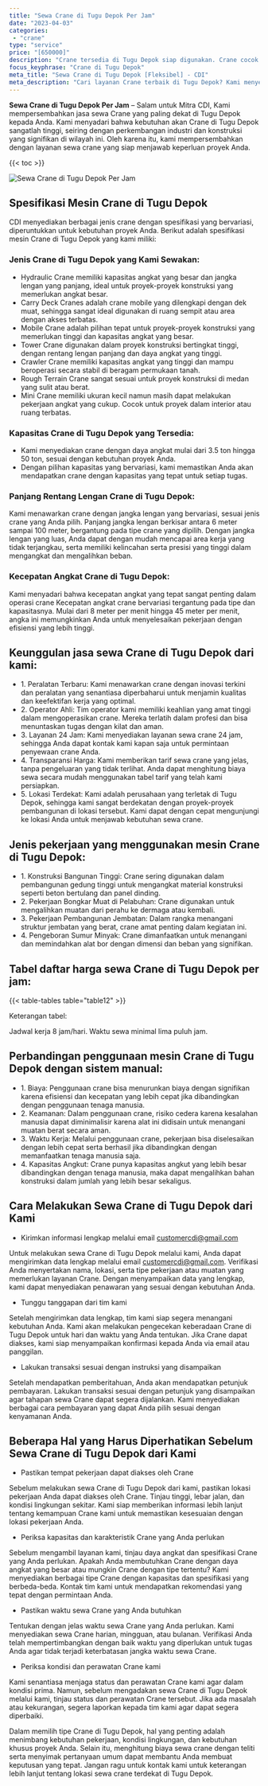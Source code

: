 ```yaml
---
title: "Sewa Crane di Tugu Depok Per Jam"
date: "2023-04-03"
categories:
 - "crane"
type: "service"
price: "[650000]"
description: "Crane tersedia di Tugu Depok siap digunakan. Crane cocok untuk mendukung proyek sebagai peralatan angkat yang optimal. Konsultasi gratis sekarang."
focus_keyphrase: "Crane di Tugu Depok"
meta_title: "Sewa Crane di Tugu Depok [Fleksibel] - CDI"
meta_description: "Cari layanan Crane terbaik di Tugu Depok? Kami menyediakan Crane berkualitas untuk proyek pembangunan. Segera konsultasi gratis."
---
```


**Sewa Crane di Tugu Depok Per Jam** – Salam untuk Mitra CDI, Kami mempersembahkan jasa sewa Crane yang paling dekat di Tugu Depok kepada Anda. Kami menyadari bahwa kebutuhan akan Crane di Tugu Depok sangatlah tinggi, seiring dengan perkembangan industri dan konstruksi yang signifikan di wilayah ini. Oleh karena itu, kami mempersembahkan dengan layanan sewa crane yang siap menjawab keperluan proyek Anda.

{{< toc >}}

![Sewa Crane di Tugu Depok Per Jam](/images/crane/crane-26.jpg)

## Spesifikasi Mesin Crane di Tugu Depok

CDI menyediakan berbagai jenis crane dengan spesifikasi yang bervariasi, diperuntukkan untuk kebutuhan proyek Anda. Berikut adalah spesifikasi mesin Crane di Tugu Depok yang kami miliki:

### Jenis Crane di Tugu Depok yang Kami Sewakan:

*   Hydraulic Crane memiliki kapasitas angkat yang besar dan jangka lengan yang panjang, ideal untuk proyek-proyek konstruksi yang memerlukan angkat besar.
*   Carry Deck Cranes adalah crane mobile yang dilengkapi dengan dek muat, sehingga sangat ideal digunakan di ruang sempit atau area dengan akses terbatas.
*   Mobile Crane adalah pilihan tepat untuk proyek-proyek konstruksi yang memerlukan tinggi dan kapasitas angkat yang besar.
*   Tower Crane digunakan dalam proyek konstruksi bertingkat tinggi, dengan rentang lengan panjang dan daya angkat yang tinggi.
*   Crawler Crane memiliki kapasitas angkat yang tinggi dan mampu beroperasi secara stabil di beragam permukaan tanah.
*   Rough Terrain Crane sangat sesuai untuk proyek konstruksi di medan yang sulit atau berat.
*   Mini Crane memiliki ukuran kecil namun masih dapat melakukan pekerjaan angkat yang cukup. Cocok untuk proyek dalam interior atau ruang terbatas.

### Kapasitas Crane di Tugu Depok yang Tersedia:

*   Kami menyediakan crane dengan daya angkat mulai dari 3.5 ton hingga 50 ton, sesuai dengan kebutuhan proyek Anda.
*   Dengan pilihan kapasitas yang bervariasi, kami memastikan Anda akan mendapatkan crane dengan kapasitas yang tepat untuk setiap tugas.

### Panjang Rentang Lengan Crane di Tugu Depok:

Kami menawarkan crane dengan jangka lengan yang bervariasi, sesuai jenis crane yang Anda pilih. Panjang jangka lengan berkisar antara 6 meter sampai 100 meter, bergantung pada tipe crane yang dipilih. Dengan jangka lengan yang luas, Anda dapat dengan mudah mencapai area kerja yang tidak terjangkau, serta memiliki kelincahan serta presisi yang tinggi dalam mengangkat dan mengalihkan beban.

### Kecepatan Angkat Crane di Tugu Depok:

Kami menyadari bahwa kecepatan angkat yang tepat sangat penting dalam operasi crane Kecepatan angkat crane bervariasi tergantung pada tipe dan kapasitasnya. Mulai dari 8 meter per menit hingga 45 meter per menit, angka ini memungkinkan Anda untuk menyelesaikan pekerjaan dengan efisiensi yang lebih tinggi.

## Keunggulan jasa sewa Crane di Tugu Depok dari kami:

*   1\. Peralatan Terbaru: Kami menawarkan crane dengan inovasi terkini dan peralatan yang senantiasa diperbaharui untuk menjamin kualitas dan keefektifan kerja yang optimal.
*   2\. Operator Ahli: Tim operator kami memiliki keahlian yang amat tinggi dalam mengoperasikan crane. Mereka terlatih dalam profesi dan bisa menuntaskan tugas dengan kilat dan aman.
*   3\. Layanan 24 Jam: Kami menyediakan layanan sewa crane 24 jam, sehingga Anda dapat kontak kami kapan saja untuk permintaan penyewaan crane Anda.
*   4\. Transparansi Harga: Kami memberikan tarif sewa crane yang jelas, tanpa pengeluaran yang tidak terlihat. Anda dapat menghitung biaya sewa secara mudah menggunakan tabel tarif yang telah kami persiapkan.
*   5\. Lokasi Terdekat: Kami adalah perusahaan yang terletak di Tugu Depok, sehingga kami sangat berdekatan dengan proyek-proyek pembangunan di lokasi tersebut. Kami dapat dengan cepat mengunjungi ke lokasi Anda untuk menjawab kebutuhan sewa crane.

## Jenis pekerjaan yang menggunakan mesin Crane di Tugu Depok:

*   1\. Konstruksi Bangunan Tinggi: Crane sering digunakan dalam pembangunan gedung tinggi untuk mengangkat material konstruksi seperti beton bertulang dan panel dinding.
*   2\. Pekerjaan Bongkar Muat di Pelabuhan: Crane digunakan untuk mengalihkan muatan dari perahu ke dermaga atau kembali.
*   3\. Pekerjaan Pembangunan Jembatan: Dalam rangka menangani struktur jembatan yang berat, crane amat penting dalam kegiatan ini.
*   4\. Pengeboran Sumur Minyak: Crane dimanfaatkan untuk menangani dan memindahkan alat bor dengan dimensi dan beban yang signifikan.

## Tabel daftar harga sewa Crane di Tugu Depok per jam:

{{< table-tables table="table12" >}}

Keterangan tabel:

Jadwal kerja 8 jam/hari. Waktu sewa minimal lima puluh jam.

## Perbandingan penggunaan mesin Crane di Tugu Depok dengan sistem manual:

*   1\. Biaya: Penggunaan crane bisa menurunkan biaya dengan signifikan karena efisiensi dan kecepatan yang lebih cepat jika dibandingkan dengan penggunaan tenaga manusia.
*   2\. Keamanan: Dalam penggunaan crane, risiko cedera karena kesalahan manusia dapat diminimalisir karena alat ini didisain untuk menangani muatan berat secara aman.
*   3\. Waktu Kerja: Melalui penggunaan crane, pekerjaan bisa diselesaikan dengan lebih cepat serta berhasil jika dibandingkan dengan memanfaatkan tenaga manusia saja.
*   4\. Kapasitas Angkut: Crane punya kapasitas angkut yang lebih besar dibandingkan dengan tenaga manusia, maka dapat mengalihkan bahan konstruksi dalam jumlah yang lebih besar sekaligus.

## Cara Melakukan Sewa Crane di Tugu Depok dari Kami

*   Kirimkan informasi lengkap melalui email customercdi@gmail.com

Untuk melakukan sewa Crane di Tugu Depok melalui kami, Anda dapat mengirimkan data lengkap melalui email customercdi@gmail.com. Verifikasi Anda menyertakan nama, lokasi, serta tipe pekerjaan atau muatan yang memerlukan layanan Crane. Dengan menyampaikan data yang lengkap, kami dapat menyediakan penawaran yang sesuai dengan kebutuhan Anda.
*   Tunggu tanggapan dari tim kami

Setelah mengirimkan data lengkap, tim kami siap segera menangani kebutuhan Anda. Kami akan melakukan pengecekan keberadaan Crane di Tugu Depok untuk hari dan waktu yang Anda tentukan. Jika Crane dapat diakses, kami siap menyampaikan konfirmasi kepada Anda via email atau panggilan.
*   Lakukan transaksi sesuai dengan instruksi yang disampaikan

Setelah mendapatkan pemberitahuan, Anda akan mendapatkan petunjuk pembayaran. Lakukan transaksi sesuai dengan petunjuk yang disampaikan agar tahapan sewa Crane dapat segera dijalankan. Kami menyediakan berbagai cara pembayaran yang dapat Anda pilih sesuai dengan kenyamanan Anda.

## Beberapa Hal yang Harus Diperhatikan Sebelum Sewa Crane di Tugu Depok dari Kami

*   Pastikan tempat pekerjaan dapat diakses oleh Crane

Sebelum melakukan sewa Crane di Tugu Depok dari kami, pastikan lokasi pekerjaan Anda dapat diakses oleh Crane. Tinjau tinggi, lebar jalan, dan kondisi lingkungan sekitar. Kami siap memberikan informasi lebih lanjut tentang kemampuan Crane kami untuk memastikan kesesuaian dengan lokasi pekerjaan Anda.
*   Periksa kapasitas dan karakteristik Crane yang Anda perlukan

Sebelum mengambil layanan kami, tinjau daya angkat dan spesifikasi Crane yang Anda perlukan. Apakah Anda membutuhkan Crane dengan daya angkat yang besar atau mungkin Crane dengan tipe tertentu? Kami menyediakan berbagai tipe Crane dengan kapasitas dan spesifikasi yang berbeda-beda. Kontak tim kami untuk mendapatkan rekomendasi yang tepat dengan permintaan Anda.
*   Pastikan waktu sewa Crane yang Anda butuhkan

Tentukan dengan jelas waktu sewa Crane yang Anda perlukan. Kami menyediakan sewa Crane harian, mingguan, atau bulanan. Verifikasi Anda telah mempertimbangkan dengan baik waktu yang diperlukan untuk tugas Anda agar tidak terjadi keterbatasan jangka waktu sewa Crane.
*   Periksa kondisi dan perawatan Crane kami

Kami senantiasa menjaga status dan perawatan Crane kami agar dalam kondisi prima. Namun, sebelum mengadakan sewa Crane di Tugu Depok melalui kami, tinjau status dan perawatan Crane tersebut. Jika ada masalah atau kekurangan, segera laporkan kepada tim kami agar dapat segera diperbaiki.

Dalam memilih tipe Crane di Tugu Depok, hal yang penting adalah menimbang kebutuhan pekerjaan, kondisi lingkungan, dan kebutuhan khusus proyek Anda. Selain itu, menghitung biaya sewa crane dengan teliti serta menyimak pertanyaan umum dapat membantu Anda membuat keputusan yang tepat. Jangan ragu untuk kontak kami untuk keterangan lebih lanjut tentang lokasi sewa crane terdekat di Tugu Depok.